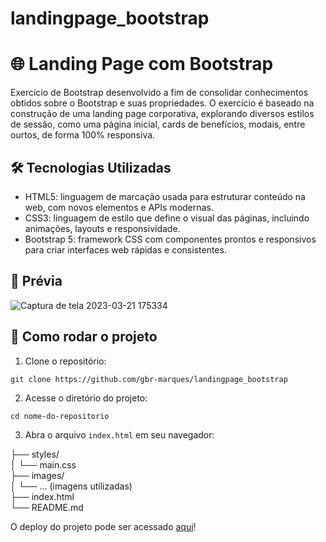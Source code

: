 # landingpage_bootstrap

# 🌐 Landing Page com Bootstrap

Exercício de Bootstrap desenvolvido a fim de consolidar conhecimentos obtidos sobre o Bootstrap e suas propriedades.
O exercício é baseado na construção de uma landing page corporativa, explorando diversos estilos de sessão, como uma página inicial, cards de benefícios, modais, entre ourtos, de forma 100% responsiva.


## 🛠 Tecnologias Utilizadas

- HTML5: linguagem de marcação usada para estruturar conteúdo na web, com novos elementos e APIs modernas.
- CSS3: linguagem de estilo que define o visual das páginas, incluindo animações, layouts e responsividade.
- Bootstrap 5: framework CSS com componentes prontos e responsivos para criar interfaces web rápidas e consistentes.

## 📸 Prévia

![Captura de tela 2023-03-21 175334](https://user-images.githubusercontent.com/65993692/226738344-a8db7afe-a8dd-4f40-a634-e12da6496131.png)

## 🚀 Como rodar o projeto

1. Clone o repositório:

```git clone https://github.com/gbr-marques/landingpage_bootstrap```

2. Acesse o diretório do projeto:

```cd nome-do-repositorio```

3. Abra o arquivo ```index.html``` em seu navegador:

├── styles/\
│ └── main.css\
├── images/\
│ └── ... (imagens utilizadas)\
├── index.html\
└── README.md

O deploy do projeto pode ser acessado <a href="https://exercicio-bootstrap-eight.vercel.app/">aqui</a>!
